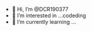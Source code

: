 - 👋 Hi, I’m @DCR190377
- 👀 I’m interested in ...codeding
- 🌱 I’m currently learning ...




<!---
DCR190377/DCR190377 is a ✨ special ✨ repository because its `README.md` (this file) appears on your GitHub profile.
You can click the Preview link to take a look at your changes.
--->
